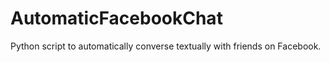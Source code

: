 # AutomaticFacebookChat
Python script to automatically converse textually with friends on Facebook.
